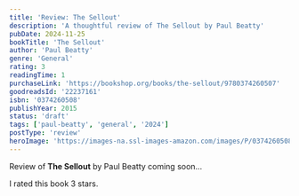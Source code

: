 ```yaml
---
title: 'Review: The Sellout'
description: 'A thoughtful review of The Sellout by Paul Beatty'
pubDate: 2024-11-25
bookTitle: 'The Sellout'
author: 'Paul Beatty'
genre: 'General'
rating: 3
readingTime: 1
purchaseLink: 'https://bookshop.org/books/the-sellout/9780374260507'
goodreadsId: '22237161'
isbn: '0374260508'
publishYear: 2015
status: 'draft'
tags: ['paul-beatty', 'general', '2024']
postType: 'review'
heroImage: 'https://images-na.ssl-images-amazon.com/images/P/0374260508.01.L.jpg'
---
```


Review of **The Sellout** by Paul Beatty coming soon...

I rated this book 3 stars.